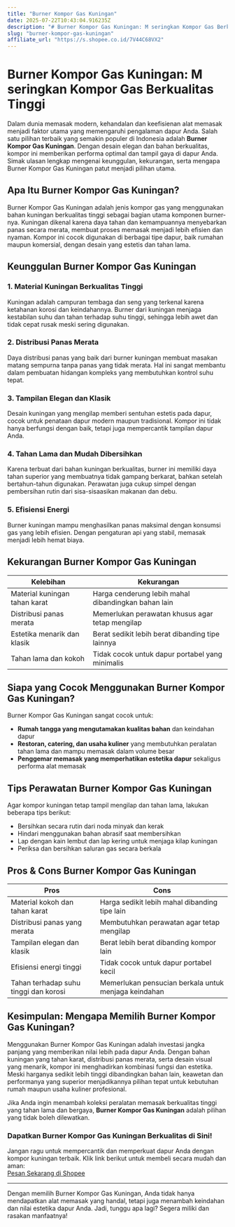```yaml
---
title: "Burner Kompor Gas Kuningan"
date: 2025-07-22T10:43:04.916235Z
description: "# Burner Kompor Gas Kuningan: M seringkan Kompor Gas Berkualitas Tinggi..."
slug: "burner-kompor-gas-kuningan"
affiliate_url: "https://s.shopee.co.id/7V44C68VX2"
---
```

# Burner Kompor Gas Kuningan: M seringkan Kompor Gas Berkualitas Tinggi

Dalam dunia memasak modern, kehandalan dan keefisienan alat memasak menjadi faktor utama yang memengaruhi pengalaman dapur Anda. Salah satu pilihan terbaik yang semakin populer di Indonesia adalah **Burner Kompor Gas Kuningan**. Dengan desain elegan dan bahan berkualitas, kompor ini memberikan performa optimal dan tampil gaya di dapur Anda. Simak ulasan lengkap mengenai keunggulan, kekurangan, serta mengapa Burner Kompor Gas Kuningan patut menjadi pilihan utama.

## Apa Itu Burner Kompor Gas Kuningan?

Burner Kompor Gas Kuningan adalah jenis kompor gas yang menggunakan bahan kuningan berkualitas tinggi sebagai bagian utama komponen burner-nya. Kuningan dikenal karena daya tahan dan kemampuannya menyebarkan panas secara merata, membuat proses memasak menjadi lebih efisien dan nyaman. Kompor ini cocok digunakan di berbagai tipe dapur, baik rumahan maupun komersial, dengan desain yang estetis dan tahan lama.

## Keunggulan Burner Kompor Gas Kuningan

### 1. **Material Kuningan Berkualitas Tinggi**
Kuningan adalah campuran tembaga dan seng yang terkenal karena ketahanan korosi dan keindahannya. Burner dari kuningan menjaga kestabilan suhu dan tahan terhadap suhu tinggi, sehingga lebih awet dan tidak cepat rusak meski sering digunakan.

### 2. **Distribusi Panas Merata**
Daya distribusi panas yang baik dari burner kuningan membuat masakan matang sempurna tanpa panas yang tidak merata. Hal ini sangat membantu dalam pembuatan hidangan kompleks yang membutuhkan kontrol suhu tepat.

### 3. **Tampilan Elegan dan Klasik**
Desain kuningan yang mengilap memberi sentuhan estetis pada dapur, cocok untuk penataan dapur modern maupun tradisional. Kompor ini tidak hanya berfungsi dengan baik, tetapi juga mempercantik tampilan dapur Anda.

### 4. **Tahan Lama dan Mudah Dibersihkan**
Karena terbuat dari bahan kuningan berkualitas, burner ini memiliki daya tahan superior yang membuatnya tidak gampang berkarat, bahkan setelah bertahun-tahun digunakan. Perawatan juga cukup simpel dengan pembersihan rutin dari sisa-sisaasikan makanan dan debu.

### 5. **Efisiensi Energi**
Burner kuningan mampu menghasilkan panas maksimal dengan konsumsi gas yang lebih efisien. Dengan pengaturan api yang stabil, memasak menjadi lebih hemat biaya.

## Kekurangan Burner Kompor Gas Kuningan

| Kelebihan                            | Kekurangan                                |
|--------------------------------------|-------------------------------------------|
| Material kuningan tahan karat       | Harga cenderung lebih mahal dibandingkan bahan lain |
| Distribusi panas merata             | Memerlukan perawatan khusus agar tetap mengilap |
| Estetika menarik dan klasik       | Berat sedikit lebih berat dibanding tipe lainnya |
| Tahan lama dan kokoh               | Tidak cocok untuk dapur portabel yang minimalis |

## Siapa yang Cocok Menggunakan Burner Kompor Gas Kuningan?

Burner Kompor Gas Kuningan sangat cocok untuk:

- **Rumah tangga yang mengutamakan kualitas bahan** dan keindahan dapur
- **Restoran, catering, dan usaha kuliner** yang membutuhkan peralatan tahan lama dan mampu memasak dalam volume besar
- **Penggemar memasak yang memperhatikan estetika dapur** sekaligus performa alat memasak

## Tips Perawatan Burner Kompor Gas Kuningan

Agar kompor kuningan tetap tampil mengilap dan tahan lama, lakukan beberapa tips berikut:

- Bersihkan secara rutin dari noda minyak dan kerak
- Hindari menggunakan bahan abrasif saat membersihkan
- Lap dengan kain lembut dan lap kering untuk menjaga kilap kuningan
- Periksa dan bersihkan saluran gas secara berkala

## Pros & Cons Burner Kompor Gas Kuningan

| **Pros**                                           | **Cons**                                                 |
|-----------------------------------------------------|----------------------------------------------------------|
| Material kokoh dan tahan karat                     | Harga sedikit lebih mahal dibanding tipe lain          |
| Distribusi panas yang merata                       | Membutuhkan perawatan agar tetap mengilap             |
| Tampilan elegan dan klasik                         | Berat lebih berat dibanding kompor lain                |
| Efisiensi energi tinggi                            | Tidak cocok untuk dapur portabel kecil               |
| Tahan terhadap suhu tinggi dan korosi             | Memerlukan pensucian berkala untuk menjaga keindahan |


## Kesimpulan: Mengapa Memilih Burner Kompor Gas Kuningan?

Menggunakan Burner Kompor Gas Kuningan adalah investasi jangka panjang yang memberikan nilai lebih pada dapur Anda. Dengan bahan kuningan yang tahan karat, distribusi panas merata, serta desain visual yang menarik, kompor ini menghadirkan kombinasi fungsi dan estetika. Meski harganya sedikit lebih tinggi dibandingkan bahan lain, keawetan dan performanya yang superior menjadikannya pilihan tepat untuk kebutuhan rumah maupun usaha kuliner profesional.

Jika Anda ingin menambah koleksi peralatan memasak berkualitas tinggi yang tahan lama dan bergaya, **Burner Kompor Gas Kuningan** adalah pilihan yang tidak boleh dilewatkan.

### Dapatkan Burner Kompor Gas Kuningan Berkualitas di Sini!
Jangan ragu untuk mempercantik dan memperkuat dapur Anda dengan kompor kuningan terbaik. Klik link berikut untuk membeli secara mudah dan aman:  
[Pesan Sekarang di Shopee](https://s.shopee.co.id/7V44C68VX2)

---

Dengan memilih Burner Kompor Gas Kuningan, Anda tidak hanya mendapatkan alat memasak yang handal, tetapi juga menambah keindahan dan nilai estetika dapur Anda. Jadi, tunggu apa lagi? Segera miliki dan rasakan manfaatnya!